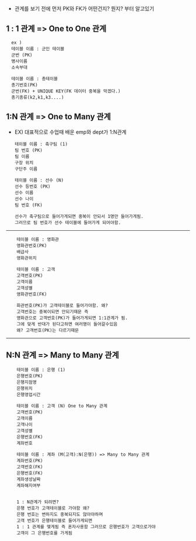  - 관계를 보기 전에 먼저 PK와 FK가 어떤건지? 뭔지? 부터 알고있기 

## 1 : 1 관계 => One to One 관계
  
      ex ) 
      테이블 이름 : 군인 테이블
      군번 (PK)
      병사이름
      소속부대

      테이블 이름 : 총테이블
      총기번호(PK) 
      군번(FK) + UNIQUE KEY(FK 데이터 중복을 막겠다.)
      총기종류(k2,k1,k3....)

 

## 1:N 관계 => One to Many 관계

 - EX) 대표적으로 수업때 배운 emp와 dept가 1:N관계

       테이블 이름 : 축구팀 (1)                      
       팀 번호 (PK)                      
       팀 이름                        
       구장 위치                        
       구단주 이름

       테이블 이름 : 선수 (N)           
       선수 등번호 (PK)                  
       선수 이름                      
       선수 나이                       
       팀 번호 (FK)                     

       선수가 축구팀으로 들어가게되면 중복이 안되서 1명만 들어가게됨.      
       그러므로 팀 번호가 선수 테이블에 들어가게 되어야함.                                                                          
----------------------------------------------------------------------------
        테이블 이름 : 영화관
        영화관번호(PK)
        배급사
        영화관위치

        테이블 이름 : 고객
        고객번호(PK)
        고객이름
        고객성별
        영화관번호(FK)

        화관번호(PK)가 고객테이블로 들어가야함. 왜? 
        고객번호는 중복이되면 안되기때문 즉
        영화관으로 고객번호(PK)가 들어가게되면 1:1관계가 됨.
        그에 맞게 반대가 된다고하면 여러명이 들어갈수있음 
        왜? 고객번호(PK)는 다르기때문
----------------------------------------------------------------------------
## N:N 관계 => Many to Many 관계

        테이블 이름 : 은행 (1)
        은행번호(PK)
        은행지점명
        은행위치
        은행영업시간

        테이블 이름 : 고객 (N) One to Many 관계
        고객번호(PK)
        고객이름
        고객나이
        고객성별
        은행번호(FK)
        계좌번호

        테이블 이름 : 계좌 (M(고객):N(은행)) => Many to Many 관계
        계좌번호(PK)
        고객번호(FK)
        은행번호(FK)
        계좌생성날짜
        계좌해지여부


        1 : N관계가 되려면? 
        은행 번호가 고객테이블로 가야함 왜?
        은행 번호는 변하지도 중복되지도 않아야하며 
        고객 번호가 은행테이블로 들어가게되면
        1 : 1 관계를 맺게됨 즉 혼자사용함 그러므로 은행번호가 고객으로가야 
        고객이 그 은행번호를 가게됨

 
